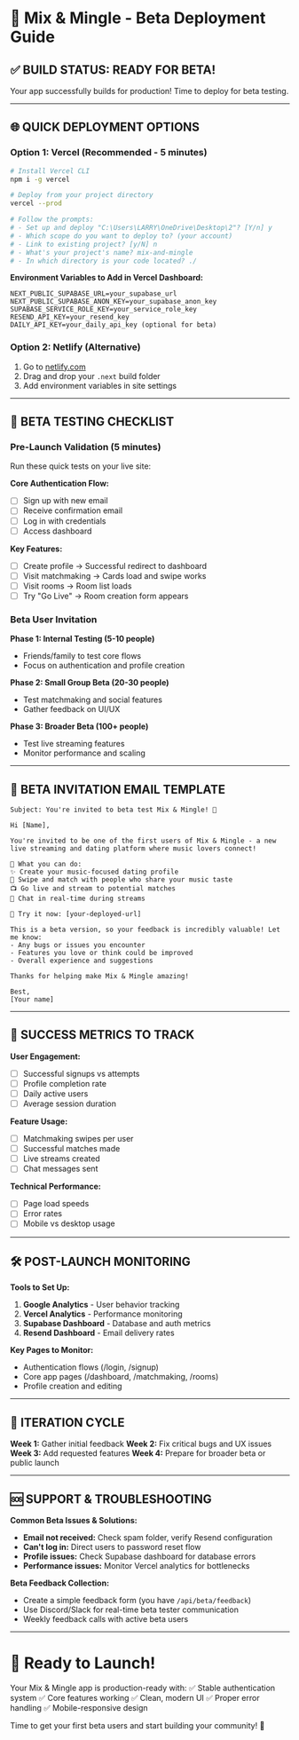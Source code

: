 # 🚀 Mix & Mingle - Beta Deployment Guide

## ✅ BUILD STATUS: READY FOR BETA!

Your app successfully builds for production! Time to deploy for beta testing.

---

## 🌐 QUICK DEPLOYMENT OPTIONS

### Option 1: Vercel (Recommended - 5 minutes)
```bash
# Install Vercel CLI
npm i -g vercel

# Deploy from your project directory
vercel --prod

# Follow the prompts:
# - Set up and deploy "C:\Users\LARRY\OneDrive\Desktop\2"? [Y/n] y
# - Which scope do you want to deploy to? (your account)
# - Link to existing project? [y/N] n
# - What's your project's name? mix-and-mingle
# - In which directory is your code located? ./
```

**Environment Variables to Add in Vercel Dashboard:**
```env
NEXT_PUBLIC_SUPABASE_URL=your_supabase_url
NEXT_PUBLIC_SUPABASE_ANON_KEY=your_supabase_anon_key
SUPABASE_SERVICE_ROLE_KEY=your_service_role_key
RESEND_API_KEY=your_resend_key
DAILY_API_KEY=your_daily_api_key (optional for beta)
```

### Option 2: Netlify (Alternative)
1. Go to [netlify.com](https://netlify.com)
2. Drag and drop your `.next` build folder
3. Add environment variables in site settings

---

## 🧪 BETA TESTING CHECKLIST

### Pre-Launch Validation (5 minutes)
Run these quick tests on your live site:

**Core Authentication Flow:**
- [ ] Sign up with new email
- [ ] Receive confirmation email
- [ ] Log in with credentials
- [ ] Access dashboard

**Key Features:**
- [ ] Create profile → Successful redirect to dashboard
- [ ] Visit matchmaking → Cards load and swipe works
- [ ] Visit rooms → Room list loads
- [ ] Try "Go Live" → Room creation form appears

### Beta User Invitation

**Phase 1: Internal Testing (5-10 people)**
- Friends/family to test core flows
- Focus on authentication and profile creation

**Phase 2: Small Group Beta (20-30 people)**
- Test matchmaking and social features
- Gather feedback on UI/UX

**Phase 3: Broader Beta (100+ people)**
- Test live streaming features
- Monitor performance and scaling

---

## 📧 BETA INVITATION EMAIL TEMPLATE

```
Subject: You're invited to beta test Mix & Mingle! 🎵

Hi [Name],

You're invited to be one of the first users of Mix & Mingle - a new live streaming and dating platform where music lovers connect!

🎯 What you can do:
✨ Create your music-focused dating profile
💫 Swipe and match with people who share your music taste
📺 Go live and stream to potential matches
💬 Chat in real-time during streams

🔗 Try it now: [your-deployed-url]

This is a beta version, so your feedback is incredibly valuable! Let me know:
- Any bugs or issues you encounter
- Features you love or think could be improved
- Overall experience and suggestions

Thanks for helping make Mix & Mingle amazing!

Best,
[Your name]
```

---

## 🎯 SUCCESS METRICS TO TRACK

**User Engagement:**
- [ ] Successful signups vs attempts
- [ ] Profile completion rate
- [ ] Daily active users
- [ ] Average session duration

**Feature Usage:**
- [ ] Matchmaking swipes per user
- [ ] Successful matches made
- [ ] Live streams created
- [ ] Chat messages sent

**Technical Performance:**
- [ ] Page load speeds
- [ ] Error rates
- [ ] Mobile vs desktop usage

---

## 🛠️ POST-LAUNCH MONITORING

**Tools to Set Up:**
1. **Google Analytics** - User behavior tracking
2. **Vercel Analytics** - Performance monitoring
3. **Supabase Dashboard** - Database and auth metrics
4. **Resend Dashboard** - Email delivery rates

**Key Pages to Monitor:**
- Authentication flows (/login, /signup)
- Core app pages (/dashboard, /matchmaking, /rooms)
- Profile creation and editing

---

## 🔄 ITERATION CYCLE

**Week 1:** Gather initial feedback
**Week 2:** Fix critical bugs and UX issues
**Week 3:** Add requested features
**Week 4:** Prepare for broader beta or public launch

---

## 🆘 SUPPORT & TROUBLESHOOTING

**Common Beta Issues & Solutions:**
- **Email not received:** Check spam folder, verify Resend configuration
- **Can't log in:** Direct users to password reset flow
- **Profile issues:** Check Supabase dashboard for database errors
- **Performance issues:** Monitor Vercel analytics for bottlenecks

**Beta Feedback Collection:**
- Create a simple feedback form (you have `/api/beta/feedback`)
- Use Discord/Slack for real-time beta tester communication
- Weekly feedback calls with active beta users

---

# 🎉 Ready to Launch!

Your Mix & Mingle app is production-ready with:
✅ Stable authentication system
✅ Core features working
✅ Clean, modern UI
✅ Proper error handling
✅ Mobile-responsive design

Time to get your first beta users and start building your community! 🚀
